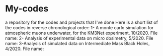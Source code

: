 # My-codes
a repository for the codes and projects that I've done
Here is a short list of the codes in reverse chronological order:
1- A monte carlo simulation for atmospheric muons underwater, for the KM3Net experiment. 10/2020. File name:
2- Analysis of experimental data on micro dosimetry, 5/2020. File name:
3-Analysis of simulated data on Intermediate Mass Black Holes, 4/2020. File name:
